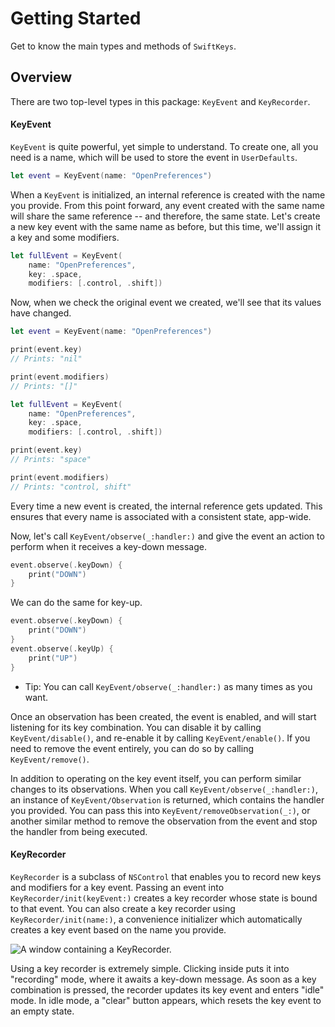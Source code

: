 # Getting Started

Get to know the main types and methods of `SwiftKeys`. 

## Overview

There are two top-level types in this package: ``KeyEvent`` and ``KeyRecorder``. 

#### KeyEvent

``KeyEvent`` is quite powerful, yet simple to understand. To create one, all you need is a name, which will be used to store the event in `UserDefaults`.

```swift
let event = KeyEvent(name: "OpenPreferences")
```

When a `KeyEvent` is initialized, an internal reference is created with the name you provide. From this point forward, any event created with the same name will share the same reference -- and therefore, the same state. Let's create a new key event with the same name as before, but this time, we'll assign it a key and some modifiers.

```swift
let fullEvent = KeyEvent(
    name: "OpenPreferences", 
    key: .space, 
    modifiers: [.control, .shift])
```

Now, when we check the original event we created, we'll see that its values have changed.

```swift
let event = KeyEvent(name: "OpenPreferences")

print(event.key)
// Prints: "nil"

print(event.modifiers)
// Prints: "[]"

let fullEvent = KeyEvent(
    name: "OpenPreferences", 
    key: .space, 
    modifiers: [.control, .shift])

print(event.key)
// Prints: "space"

print(event.modifiers)
// Prints: "control, shift"
```

Every time a new event is created, the internal reference gets updated. This ensures that every name is associated with a consistent state, app-wide.

Now, let's call ``KeyEvent/observe(_:handler:)`` and give the event an action to perform when it receives a key-down message.

```swift
event.observe(.keyDown) {
    print("DOWN")
}
```

We can do the same for key-up.

```swift
event.observe(.keyDown) {
    print("DOWN")
}
event.observe(.keyUp) {
    print("UP")
}
```

- Tip: You can call ``KeyEvent/observe(_:handler:)`` as many times as you want.

Once an observation has been created, the event is enabled, and will start listening for its key combination. You can disable it by calling ``KeyEvent/disable()``, and re-enable it by calling ``KeyEvent/enable()``. If you need to remove the event entirely, you can do so by calling ``KeyEvent/remove()``.

In addition to operating on the key event itself, you can perform similar changes to its observations. When you call ``KeyEvent/observe(_:handler:)``, an instance of ``KeyEvent/Observation`` is returned, which contains the handler you provided. You can pass this into ``KeyEvent/removeObservation(_:)``, or another similar method to remove the observation from the event and stop the handler from being executed.

#### KeyRecorder

``KeyRecorder`` is a subclass of `NSControl` that enables you to record new keys and modifiers for a key event. Passing an event into ``KeyRecorder/init(keyEvent:)`` creates a key recorder whose state is bound to that event. You can also create a key recorder using ``KeyRecorder/init(name:)``, a convenience initializer which automatically creates a key event based on the name you provide.

![A window containing a KeyRecorder.](recorder-window.png)

Using a key recorder is extremely simple. Clicking inside puts it into "recording" mode, where it awaits a key-down message. As soon as a key combination is pressed, the recorder updates its key event and enters "idle" mode. In idle mode, a "clear" button appears, which resets the key event to an empty state.
